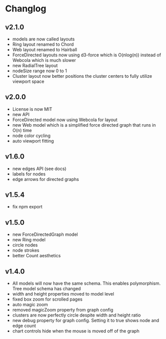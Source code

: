 # Changlog

## v2.1.0
* models are now called layouts
* Ring layout renamed to Chord
* Web layout renamed to Hairball
* ForceDirected layouts now using d3-force which is O(nlog(n)) instead of Webcola which is much slower
* new RadialTree layout
* nodeSize range now 0 to 1
* Cluster layout now better positions the cluster centers to fully utilize viewport space

## v2.0.0
* License is now MIT
* new API
* ForceDirected model now using Webcola for layout
* new Web model which is a simplified force directed graph that runs in O(n) time
* node color cycling
* auto viewport fitting

## v1.6.0
* new edges API (see docs)
* labels for nodes
* edge arrows for directed graphs

## v1.5.4
* fix npm export

## v1.5.0
* new ForceDirectedGraph model
* new Ring model
* circle nodes
* node strokes
* better Count aesthetics

## v1.4.0
* All models will now have the same schema.  This enables polymorphism.  Tree model schema has changed
* width and height properties moved to model level
* fixed box zoom for scrolled pages
* auto magic zoom
* removed magicZoom property from graph config
* clusters are now perfectly circle despite width and height ratio
* new debug property for graph config.  Setting it to true shows node and edge count
* chart controls hide when the mouse is moved off of the graph